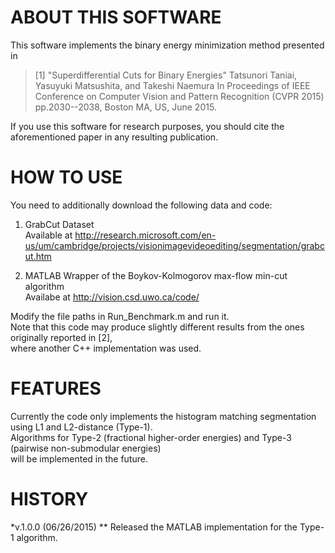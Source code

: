
# ABOUT THIS SOFTWARE
This software implements the binary energy minimization method presented in

> [1]  "Superdifferential Cuts for Binary Energies"
>      Tatsunori Taniai, Yasuyuki Matsushita, and Takeshi Naemura
>      In Proceedings of IEEE Conference on Computer Vision and Pattern Recognition (CVPR 2015)
>      pp.2030--2038, Boston MA, US, June 2015.

If you use this software for research purposes, you should cite
the aforementioned paper in any resulting publication.


# HOW TO USE
You need to additionally download the following data and code:

1) GrabCut Dataset  
   Available at http://research.microsoft.com/en-us/um/cambridge/projects/visionimagevideoediting/segmentation/grabcut.htm

2) MATLAB Wrapper of the Boykov-Kolmogorov max-flow min-cut algorithm  
   Availabe at http://vision.csd.uwo.ca/code/

Modify the file paths in Run_Benchmark.m and run it.  
Note that this code may produce slightly different results from the ones originally reported in [2],  
where another C++ implementation was used.


# FEATURES
Currently the code only implements the histogram matching segmentation using L1 and L2-distance (Type-1).  
Algorithms for Type-2 (fractional higher-order energies) and Type-3 (pairwise non-submodular energies)  
will be implemented in the future.  


# HISTORY
*v.1.0.0	(06/26/2015)
** Released the MATLAB implementation for the Type-1 algorithm.
